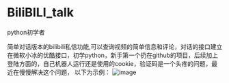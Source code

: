 # BiliBILI_talk
python初学者

简单对话版本的bilibili私信功能,可以查询视频的简单信息和评论，对话的接口建立在微软小冰的优酷接口，初学python，新手第一个扔在github的项目，后续加上登陆方面的，自己机器人运行还是使用的cookie，验证码是一个头疼的问题，最近在慢慢解决这个问题，
以下为示例：
![image]()
